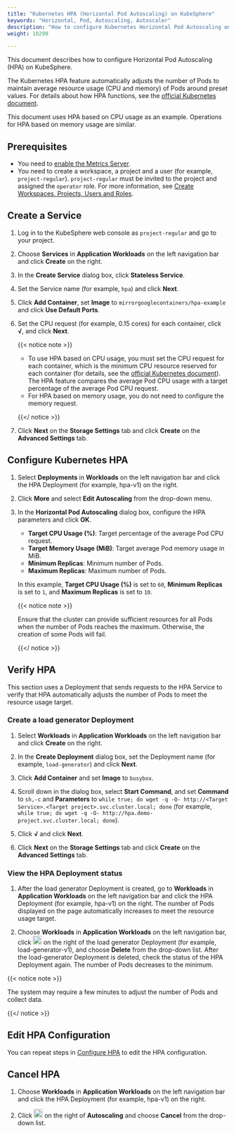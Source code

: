 ```yaml
---
title: "Kubernetes HPA (Horizontal Pod Autoscaling) on KubeSphere"
keywords: "Horizontal, Pod, Autoscaling, Autoscaler"
description: "How to configure Kubernetes Horizontal Pod Autoscaling on KubeSphere."
weight: 10290

---
```


This document describes how to configure Horizontal Pod Autoscaling (HPA) on KubeSphere.

The Kubernetes HPA feature automatically adjusts the number of Pods to maintain average resource usage (CPU and memory) of Pods around preset values. For details about how HPA functions, see the [official Kubernetes document](https://kubernetes.io/docs/tasks/run-application/horizontal-pod-autoscale/).

This document uses HPA based on CPU usage as an example. Operations for HPA based on memory usage are similar.

## Prerequisites

- You need to [enable the Metrics Server](../../../pluggable-components/metrics-server/).
- You need to create a workspace, a project and a user (for example, `project-regular`). `project-regular` must be invited to the project and assigned the `operator` role. For more information, see [Create Workspaces, Projects, Users and Roles](/docs/v3.3/quick-start/create-workspace-and-project/).

## Create a Service

1. Log in to the KubeSphere web console as `project-regular` and go to your project.

2. Choose **Services** in **Application Workloads** on the left navigation bar and click **Create** on the right.

3. In the **Create Service** dialog box, click **Stateless Service**.

4. Set the Service name (for example, `hpa`) and click **Next**.

5. Click **Add Container**, set **Image** to `mirrorgooglecontainers/hpa-example` and click **Use Default Ports**.

6. Set the CPU request (for example, 0.15 cores) for each container, click **√**, and click **Next**.

   {{< notice note >}}

   * To use HPA based on CPU usage, you must set the CPU request for each container, which is the minimum CPU resource reserved for each container (for details, see the [official Kubernetes document](https://kubernetes.io/docs/concepts/configuration/manage-resources-containers/)). The HPA feature compares the average Pod CPU usage with a target percentage of the average Pod CPU request.
   * For HPA based on memory usage, you do not need to configure the memory request.

   {{</ notice >}}

7. Click **Next** on the **Storage Settings** tab and click **Create** on the **Advanced Settings** tab.

## Configure Kubernetes HPA

1. Select **Deployments** in **Workloads** on the left navigation bar and click the HPA Deployment (for example, hpa-v1) on the right.

2. Click **More** and select **Edit Autoscaling** from the drop-down menu.

3. In the **Horizontal Pod Autoscaling** dialog box, configure the HPA parameters and click **OK**.

   * **Target CPU Usage (%)**: Target percentage of the average Pod CPU request.
   * **Target Memory Usage (MiB)**: Target average Pod memory usage in MiB.
   * **Minimum Replicas**: Minimum number of Pods.
   * **Maximum Replicas**: Maximum number of Pods.

   In this example, **Target CPU Usage (%)** is set to `60`, **Minimum Replicas** is set to `1`, and **Maximum Replicas** is set to `10`.

   {{< notice note >}}

   Ensure that the cluster can provide sufficient resources for all Pods when the number of Pods reaches the maximum. Otherwise, the creation of some Pods will fail.

   {{</ notice >}}

## Verify HPA

This section uses a Deployment that sends requests to the HPA Service to verify that HPA automatically adjusts the number of Pods to meet the resource usage target.

### Create a load generator Deployment

1. Select **Workloads** in **Application Workloads** on the left navigation bar and click **Create** on the right.

2. In the **Create Deployment** dialog box, set the Deployment name (for example, `load-generator`) and click **Next**.

3. Click **Add Container** and set **Image** to `busybox`.

4. Scroll down in the dialog box, select **Start Command**, and set **Command** to `sh,-c` and **Parameters** to `while true; do wget -q -O- http://<Target Service>.<Target project>.svc.cluster.local; done` (for example, `while true; do wget -q -O- http://hpa.demo-project.svc.cluster.local; done`).

5. Click **√** and click **Next**.

6. Click **Next** on the **Storage Settings** tab and click **Create** on the **Advanced Settings** tab.

### View the HPA Deployment status

1. After the load generator Deployment is created, go to **Workloads** in **Application Workloads** on the left navigation bar and click the HPA Deployment (for example, hpa-v1) on the right. The number of Pods displayed on the page automatically increases to meet the resource usage target.

2. Choose **Workloads** in **Application Workloads** on the left navigation bar, click <img src="/images/docs/v3.3/project-user-guide/application-workloads/horizontal-pod-autoscaling/three-dots.png" width="20px" alt="icon" /> on the right of the load generator Deployment (for example, load-generator-v1), and choose **Delete** from the drop-down list. After the load-generator Deployment is deleted, check the status of the HPA Deployment again. The number of Pods decreases to the minimum.

{{< notice note >}}

The system may require a few minutes to adjust the number of Pods and collect data.

{{</ notice >}}

## Edit HPA Configuration

You can repeat steps in [Configure HPA](#configure-hpa) to edit the HPA configuration.

## Cancel HPA

1. Choose **Workloads** in **Application Workloads** on the left navigation bar and click the HPA Deployment (for example, hpa-v1) on the right.

2. Click <img src="/images/docs/v3.3/project-user-guide/application-workloads/horizontal-pod-autoscaling/three-dots.png" width="20px" alt="icon" /> on the right of **Autoscaling** and choose **Cancel** from the drop-down list.


